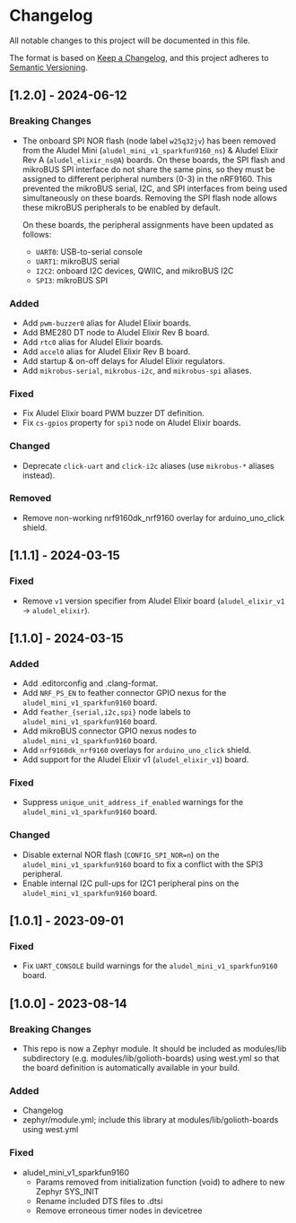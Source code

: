 <!-- Copyright (c) 2024 Golioth, Inc. -->
<!-- SPDX-License-Identifier: Apache-2.0 -->

# Changelog

All notable changes to this project will be documented in this file.

The format is based on [Keep a Changelog](https://keepachangelog.com/en/1.1.0/),
and this project adheres to [Semantic Versioning](https://semver.org/spec/v2.0.0.html).

## [1.2.0] - 2024-06-12

### Breaking Changes

- The onboard SPI NOR flash (node label `w25q32jv`) has been removed from the Aludel Mini
  (`aludel_mini_v1_sparkfun9160_ns`) & Aludel Elixir Rev A (`aludel_elixir_ns@A`) boards. On these
  boards, the SPI flash and mikroBUS SPI interface do not share the same pins, so they must be
  assigned to different peripheral numbers (0-3) in the nRF9160. This prevented the mikroBUS serial,
  I2C, and SPI interfaces from being used simultaneously on these boards. Removing the SPI flash
  node allows these mikroBUS peripherals to be enabled by default.

  On these boards, the peripheral assignments have been updated as follows:
  - `UART0`: USB-to-serial console
  - `UART1`: mikroBUS serial
  - `I2C2`: onboard I2C devices, QWIIC, and mikroBUS I2C
  - `SPI3`: mikroBUS SPI

### Added

- Add `pwm-buzzer0` alias for Aludel Elixir boards.
- Add BME280 DT node to Aludel Elixir Rev B board.
- Add `rtc0` alias for Aludel Elixir boards.
- Add `accel0` alias for Aludel Elixir Rev B board.
- Add startup & on-off delays for Aludel Elixir regulators.
- Add `mikrobus-serial`, `mikrobus-i2c`, and `mikrobus-spi` aliases.

### Fixed

- Fix Aludel Elixir board PWM buzzer DT definition.
- Fix `cs-gpios` property for `spi3` node on Aludel Elixir boards.

### Changed

- Deprecate `click-uart` and `click-i2c` aliases (use `mikrobus-*` aliases instead).

### Removed

- Remove non-working nrf9160dk_nrf9160 overlay for arduino_uno_click shield.

## [1.1.1] - 2024-03-15

### Fixed

- Remove `v1` version specifier from Aludel Elixir board (`aludel_elixir_v1` → `aludel_elixir`).

## [1.1.0] - 2024-03-15

### Added

- Add .editorconfig and .clang-format.
- Add `NRF_PS_EN` to feather connector GPIO nexus for the `aludel_mini_v1_sparkfun9160` board.
- Add `feather_{serial,i2c,spi}` node labels to `aludel_mini_v1_sparkfun9160` board.
- Add mikroBUS connector GPIO nexus nodes to `aludel_mini_v1_sparkfun9160` board.
- Add `nrf9160dk_nrf9160` overlays for `arduino_uno_click` shield.
- Add support for the Aludel Elixir v1 (`aludel_elixir_v1`) board.

### Fixed

- Suppress `unique_unit_address_if_enabled` warnings for the `aludel_mini_v1_sparkfun9160` board.

### Changed

- Disable external NOR flash (`CONFIG_SPI_NOR=n`) on the `aludel_mini_v1_sparkfun9160` board to fix a conflict with the SPI3 peripheral.
- Enable internal I2C pull-ups for I2C1 peripheral pins on the `aludel_mini_v1_sparkfun9160` board.

## [1.0.1] - 2023-09-01

### Fixed

- Fix `UART_CONSOLE` build warnings for the `aludel_mini_v1_sparkfun9160` board.

## [1.0.0] - 2023-08-14

### Breaking Changes

- This repo is now a Zephyr module. It should be included as modules/lib
  subdirectory (e.g. modules/lib/golioth-boards) using west.yml so that the
  board definition is automatically available in your build.

### Added

- Changelog
- zephyr/module.yml; include this library at modules/lib/golioth-boards using
  west.yml

### Fixed

- aludel_mini_v1_sparkfun9160
  - Params removed from initialization function (void) to adhere to new Zephyr
    SYS_INIT
  - Rename included DTS files to .dtsi
  - Remove erroneous timer nodes in devicetree
